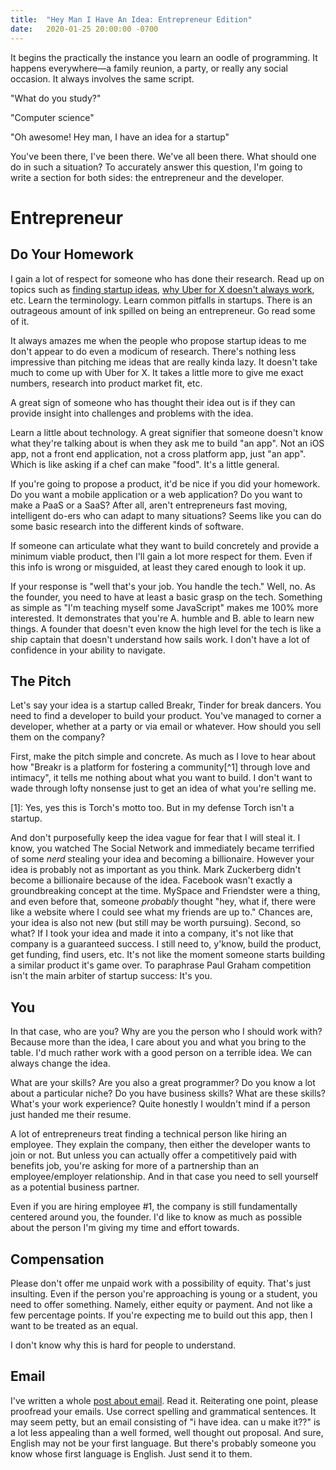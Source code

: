 ```yaml
---
title:  "Hey Man I Have An Idea: Entrepreneur Edition"
date:   2020-01-25 20:00:00 -0700
---
```


It begins the practically the instance you learn an oodle of
programming. It happens everywhere&mdash;a family reunion, a party, or
really any social occasion. It always involves the same script.

"What do you study?"

"Computer science"

"Oh awesome! Hey man, I have an idea for a startup"

You've been there, I've been there. We've all been there. What should
one do in such a situation? To accurately answer this question, I'm
going to write a section for both sides: the entrepreneur and the
developer.

# Entrepreneur

## Do Your Homework

I gain a lot of respect for someone who has done their research. Read
up on topics such as [finding startup
ideas](http://www.paulgraham.com/startupideas.html), [why Uber for X
doesn't always
work](https://blog.ycombinator.com/read-this-before-you-build-uber-for-x/),
etc. Learn the terminology. Learn common pitfalls in startups. There
is an outrageous amount of ink spilled on being an entrepreneur. Go
read some of it.

It always amazes me when the people who propose startup ideas to me
don't appear to do even a modicum of research. There's nothing less
impressive than pitching me ideas that are really kinda lazy. It
doesn't take much to come up with Uber for X. It takes a little more
to give me exact numbers, research into product market fit, etc.

A great sign of someone who has thought their idea out is if they can
provide insight into challenges and problems with the idea.

Learn a little about technology. A great signifier that someone
doesn't know what they're talking about is when they ask me to build
"an app". Not an iOS app, not a front end application, not a cross
platform app, just "an app". Which is like asking if a chef can make
"food". It's a little general.

If you're going to propose a product, it'd be nice if you did your
homework. Do you want a mobile application or a web application?  Do
you want to make a PaaS or a SaaS? After all, aren't entrepreneurs
fast moving, intelligent do-ers who can adapt to many situations?
Seems like you can do some basic research into the different kinds of
software.

If someone can articulate what they want to build concretely and
provide a minimum viable product, then I'll gain a lot more respect
for them. Even if this info is wrong or misguided, at least they cared
enough to look it up.

If your response is "well that's your job. You handle the tech." Well,
no. As the founder, you need to have at least a basic grasp on the
tech. Something as simple as "I'm teaching myself some JavaScript"
makes me 100% more interested. It demonstrates that you're A. humble
and B. able to learn new things. A founder that doesn't even know the
high level for the tech is like a ship captain that doesn't understand
how sails work. I don't have a lot of confidence in your ability to
navigate.

## The Pitch

Let's say your idea is a startup called Breakr, Tinder for break
dancers. You need to find a developer to build your product. You've
managed to corner a developer, whether at a party or via email or
whatever. How should you sell them on the company?

First, make the pitch simple and concrete. As much as I love to hear
about how "Breakr is a platform for fostering a community[^1] through
love and intimacy", it tells me nothing about what you want to
build. I don't want to wade through lofty nonsense just to get an idea
of what you're selling me.

[1]: Yes, yes this is Torch's motto too. But in my defense Torch isn't a startup.

And don't purposefully keep the idea vague for fear that I will steal
it. I know, you watched The Social Network and immediately became
terrified of some *nerd* stealing your idea and becoming a
billionaire. However your idea is probably not as important as you
think. Mark Zuckerberg didn't become a billionaire because of the
idea. Facebook wasn't exactly a groundbreaking concept at the
time. MySpace and Friendster were a thing, and even before that,
someone *probably* thought "hey, what if, there were like a website
where I could see what my friends are up to." Chances are, your idea
is also not new (but still may be worth pursuing). Second, so what?
If I took your idea and made it into a company, it's not like that
company is a guaranteed success.  I still need to, y'know, build the
product, get funding, find users, etc. It's not like the moment
someone starts building a similar product it's game over. To
paraphrase Paul Graham competition isn't the main arbiter of startup
success: It's you.

## You

In that case, who are you? Why are you the person who I should work
with? Because more than the idea, I care about you and what you bring
to the table. I'd much rather work with a good person on a terrible
idea. We can always change the idea.

What are your skills? Are you also a great programmer? Do you know a
lot about a particular niche? Do you have business skills? What are
these skills? What's your work experience? Quite honestly I wouldn't
mind if a person just handed me their resume.

A lot of entrepreneurs treat finding a technical person like hiring an
employee. They explain the company, then either the developer wants to
join or not. But unless you can actually offer a competitively paid
with benefits job, you're asking for more of a partnership than an
employee/employer relationship. And in that case you need to sell
yourself as a potential business partner.

Even if you are hiring employee #1, the company is still fundamentally
centered around you, the founder. I'd like to know as much as possible
about the person I'm giving my time and effort towards.

## Compensation

Please don't offer me unpaid work with a possibility of equity. That's
just insulting. Even if the person you're approaching is young or a
student, you need to offer something. Namely, either equity or
payment. And not like a few percentage points. If you're expecting me
to build out this app, then I want to be treated as an equal.

I don't know why this is hard for people to understand.

## Email

I've written a whole [post about
email](https://blog.torchnyu.com/2019/12/19/sent-from-my-iphone.html). Read
it. Reiterating one point, please proofread your emails. Use correct
spelling and grammatical sentences. It may seem petty, but an email
consisting of "i have idea. can u make it??" is a lot less appealing
than a well formed, well thought out proposal. And sure, English may
not be your first language. But there's probably someone you know
whose first language is English. Just send it to them.


